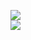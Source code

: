 [![](https://img.shields.io/badge/Made%20With-Github%20Spray-lightgrey.svg?style=for-the-badge&logo=github)](https://github.com/Annihil/github-spray#14049)  
[![](https://i.imgur.com/2DrTn0Z.gif)](https://github.com/Annihil/github-spray)